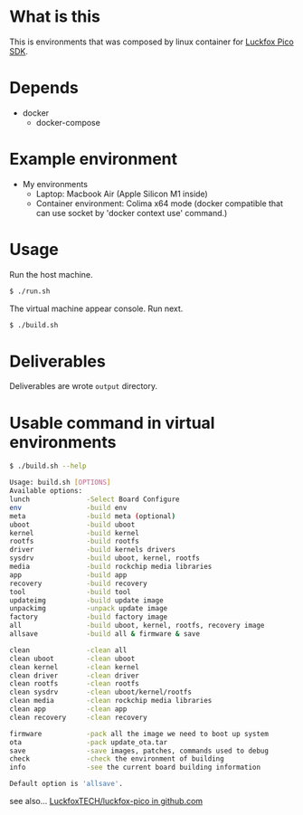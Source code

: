 What is this
============
This is environments that was composed by linux container for [Luckfox Pico SDK](https://github.com/LuckfoxTECH/luckfox-pico/).

Depends
==============
- docker
  - docker-compose

Example environment
========
- My environments
  - Laptop: Macbook Air (Apple Silicon M1 inside)
  - Container environment: Colima x64 mode (docker compatible that can use socket by 'docker context use' command.)

Usage
===========
Run the host machine.
```bash
$ ./run.sh
```

The virtual machine appear console.
Run next.
```bash
$ ./build.sh
```

Deliverables
============
Deliverables are wrote `output` directory.

Usable command in virtual environments
=======
```bash
$ ./build.sh --help

Usage: build.sh [OPTIONS]
Available options:
lunch              -Select Board Configure
env                -build env
meta               -build meta (optional)
uboot              -build uboot
kernel             -build kernel
rootfs             -build rootfs
driver             -build kernels drivers
sysdrv             -build uboot, kernel, rootfs
media              -build rockchip media libraries
app                -build app
recovery           -build recovery
tool               -build tool
updateimg          -build update image
unpackimg          -unpack update image
factory            -build factory image
all                -build uboot, kernel, rootfs, recovery image
allsave            -build all & firmware & save

clean              -clean all
clean uboot        -clean uboot
clean kernel       -clean kernel
clean driver       -clean driver
clean rootfs       -clean rootfs
clean sysdrv       -clean uboot/kernel/rootfs
clean media        -clean rockchip media libraries
clean app          -clean app
clean recovery     -clean recovery

firmware           -pack all the image we need to boot up system
ota                -pack update_ota.tar
save               -save images, patches, commands used to debug
check              -check the environment of building
info               -see the current board building information

Default option is 'allsave'.
```

see also...
[LuckfoxTECH/luckfox-pico in github.com](https://github.com/LuckfoxTECH/luckfox-pico/)